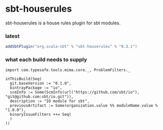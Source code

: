 sbt-houserules
==============

sbt-houserules is a house rules plugin for sbt modules.

### latest

```scala
addSbtPlugin("org.scala-sbt" % "sbt-houserules" % "0.3.1")
```

### what each build needs to supply

```
import com.typesafe.tools.mima.core._, ProblemFilters._

inThisBuild(Seq(
  git.baseVersion := "0.1.0",
  bintrayPackage := "io",
  scmInfo := Some(ScmInfo(url("https://github.com/sbt/io"), "git@github.com:sbt/io.git")),
  description := "IO module for sbt",
  previousArtifact := Some(organization.value %% moduleName.value % "1.0.0"),
  binaryIssueFilters ++= Seq(
  )
))
```
